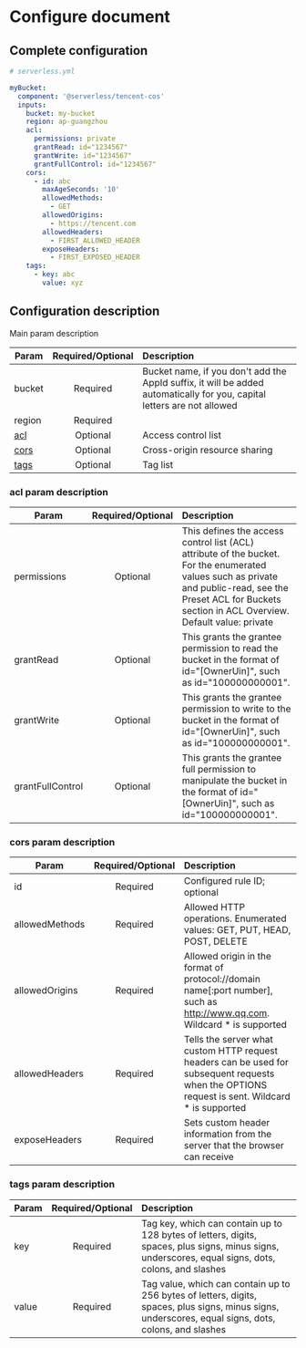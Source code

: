 # Configure document

## Complete configuration

```yml
# serverless.yml

myBucket:
  component: '@serverless/tencent-cos'
  inputs:
    bucket: my-bucket
    region: ap-guangzhou
    acl:
      permissions: private
      grantRead: id="1234567" 
      grantWrite: id="1234567"
      grantFullControl: id="1234567"
    cors:
      - id: abc
        maxAgeSeconds: '10'
        allowedMethods:
          - GET
        allowedOrigins:
          - https://tencent.com
        allowedHeaders:
          - FIRST_ALLOWED_HEADER
        exposeHeaders:
          - FIRST_EXPOSED_HEADER
    tags:
      - key: abc
        value: xyz        
```

## Configuration description

Main param description

| Param        | Required/Optional    |   Description |
| --------     | :-----:              |  :----      |
| bucket       | Required             | Bucket name, if you don't add the AppId suffix, it will be added automatically for you, capital letters are not allowed |
| region | Required             |   |
| [acl](#acl-param-description) | Optional  | Access control list |
| [cors](#cors-param-description)| Optional | Cross-origin resource sharing |
| [tags](#tags-param-description)| Optional | Tag list |


### acl param description

| Param        | Required/Optional  |  Description |
| --------     | :-----:         |  :----      |
| permissions      | Optional    | This defines the access control list (ACL) attribute of the bucket. For the enumerated values such as private and public-read, see the Preset ACL for Buckets section in ACL Overview. Default value: private |
| grantRead   | Optional       | This grants the grantee permission to read the bucket in the format of id="\[OwnerUin]", such as id="100000000001". |
| grantWrite  | Optional          |This grants the grantee permission to write to the bucket in the format of id="\[OwnerUin]", such as id="100000000001".  |
| grantFullControl    | Optional        | This grants the grantee full permission to manipulate the bucket in the format of id="\[OwnerUin]", such as id="100000000001".  |


### cors param description

| Param        | Required/Optional    |  Description |
| --------     | :-----:              |   :----      |
| id      | Required             | Configured rule ID; optional	 |
| allowedMethods   | Required             |  Allowed HTTP operations. Enumerated values: GET, PUT, HEAD, POST, DELETE |
| allowedOrigins  | Required             |      Allowed origin in the format of protocol://domain name\[:port number], such as http://www.qq.com. Wildcard * is supported      |
| allowedHeaders    | Required            |     Tells the server what custom HTTP request headers can be used for subsequent requests when the OPTIONS request is sent. Wildcard * is supported      |
| exposeHeaders    | Required            |     Sets custom header information from the server that the browser can receive      |


### tags param description

| Param        | Required/Optional    |  Description |
| --------     | :-----:              |   :----      |
| key      | Required             | Tag key, which can contain up to 128 bytes of letters, digits, spaces, plus signs, minus signs, underscores, equal signs, dots, colons, and slashes |
| value   | Required             |  Tag value, which can contain up to 256 bytes of letters, digits, spaces, plus signs, minus signs, underscores, equal signs, dots, colons, and slashes |

